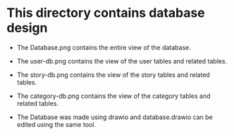 # This directory contains database design

* The Database.png contains the entire view of the database.
* The user-db.png contains the view of the user tables and related tables.
* The story-db.png contains the view of the story tables and related tables.
* The category-db.png contains the view of the category tables and related tables.


* The Database was made using drawio and database.drawio can be edited using the same tool.
